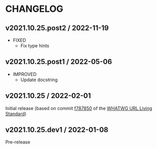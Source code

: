 # CHANGELOG

## v2021.10.25.post2 / 2022-11-19

- FIXED
  - Fix type hints

## v2021.10.25.post1 / 2022-05-06

- IMPROVED
  - Update docstring

## v2021.10.25 / 2022-02-01

Initial release (based on commit [f787850](https://github.com/whatwg/url/commit/f787850695969d51caaa5c290f2c2e050e083638) of the [WHATWG URL Living Standard](https://url.spec.whatwg.org/))

## v2021.10.25.dev1 / 2022-01-08

Pre-release
